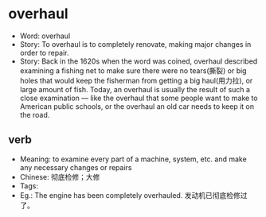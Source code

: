 # overhaul

- Word: overhaul
- Story: To overhaul is to completely renovate, making major changes in order to repair.
- Story: Back in the 1620s when the word was coined, overhaul described examining a fishing net to make sure there were no tears(撕裂) or big holes that would keep the fisherman from getting a big haul(用力拉), or large amount of fish. Today, an overhaul is usually the result of such a close examination — like the overhaul that some people want to make to American public schools, or the overhaul an old car needs to keep it on the road.

## verb

- Meaning: to examine every part of a machine, system, etc. and make any necessary changes or repairs
- Chinese: 彻底检修；大修
- Tags: 
- Eg.: The engine has been completely overhauled. 发动机已彻底检修过了。

